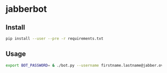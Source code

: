 # jabberbot

## Install

``` bash
pip install --user --pre -r requirements.txt
```

## Usage

``` bash
export BOT_PASSWORD= & ./bot.py --username firstname.lastname@jabber.ovh.net --room room@conference.jabber.ovh.net --nick boulanger --highlight firstname.lastname
```